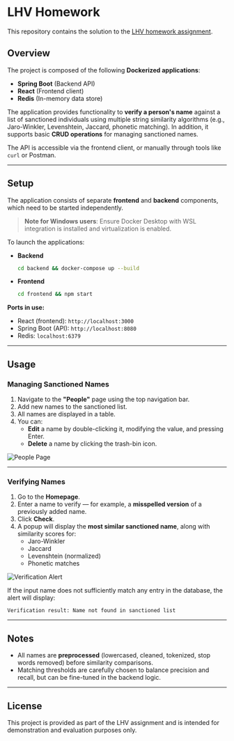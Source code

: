 # LHV Homework

This repository contains the solution to the [LHV homework assignment](lhv-aml.pdf).

## Overview

The project is composed of the following **Dockerized applications**:
- **Spring Boot** (Backend API)
- **React** (Frontend client)
- **Redis** (In-memory data store)

The application provides functionality to **verify a person's name** against a list of sanctioned individuals using multiple string similarity algorithms (e.g., Jaro-Winkler, Levenshtein, Jaccard, phonetic matching). In addition, it supports basic **CRUD operations** for managing sanctioned names.

The API is accessible via the frontend client, or manually through tools like `curl` or Postman.

---

## Setup

The application consists of separate **frontend** and **backend** components, which need to be started independently.

> **Note for Windows users**: Ensure Docker Desktop with WSL integration is installed and virtualization is enabled.

To launch the applications:

- **Backend**
  ```bash
  cd backend && docker-compose up --build
  ```

- **Frontend**
  ```bash
  cd frontend && npm start
  ```

**Ports in use:**
- React (frontend): `http://localhost:3000`
- Spring Boot (API): `http://localhost:8080`
- Redis: `localhost:6379`

---

## Usage

### Managing Sanctioned Names

1. Navigate to the **"People"** page using the top navigation bar.
2. Add new names to the sanctioned list.
3. All names are displayed in a table.
4. You can:
   - **Edit** a name by double-clicking it, modifying the value, and pressing Enter.
   - **Delete** a name by clicking the trash-bin icon.

![People Page](https://github.com/user-attachments/assets/1ff6ecac-229f-470b-86e5-184340494e21)

---

### Verifying Names

1. Go to the **Homepage**.
2. Enter a name to verify — for example, a **misspelled version** of a previously added name.
3. Click **Check**.
4. A popup will display the **most similar sanctioned name**, along with similarity scores for:
   - Jaro-Winkler
   - Jaccard
   - Levenshtein (normalized)
   - Phonetic matches

![Verification Alert](https://github.com/user-attachments/assets/e847bde4-b5fc-4b00-a91c-4c553c0ab91d)

If the input name does not sufficiently match any entry in the database, the alert will display:

```
Verification result: Name not found in sanctioned list
```

---

## Notes

- All names are **preprocessed** (lowercased, cleaned, tokenized, stop words removed) before similarity comparisons.
- Matching thresholds are carefully chosen to balance precision and recall, but can be fine-tuned in the backend logic.

---

## License

This project is provided as part of the LHV assignment and is intended for demonstration and evaluation purposes only.
